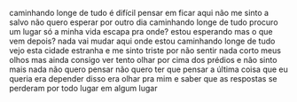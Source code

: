





caminhando longe de tudo
é difícil pensar em ficar aqui
não me sinto a salvo
não quero esperar por outro dia
caminhando longe de tudo
procuro um lugar só
a minha vida escapa pra onde?
estou esperando
mas o que vem depois?
nada vai mudar
aqui onde estou
caminhando longe de tudo
vejo esta cidade estranha
e me sinto triste
por não sentir nada
corto meus olhos
mas ainda consigo ver
tento olhar por cima dos prédios
e não sinto mais nada
não quero pensar
não quero ter que pensar
a última coisa que eu queria
era depender disso
era olhar pra mim e saber
que as respostas se perderam
por todo lugar
em algum lugar
